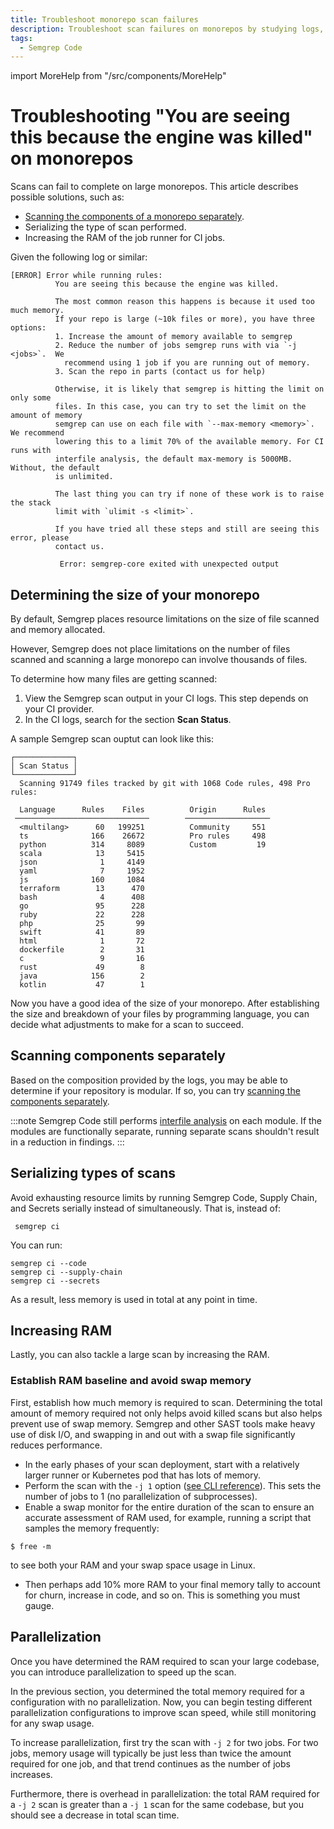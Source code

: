 ```yaml
---
title: Troubleshoot monorepo scan failures
description: Troubleshoot scan failures on monorepos by studying logs, compartmentalizing scans, increasing RAM, and running jobs in parallel.
tags:
  - Semgrep Code
---
```


import MoreHelp from "/src/components/MoreHelp"

# Troubleshooting "You are seeing this because the engine was killed" on monorepos

Scans can fail to complete on large monorepos. This article describes possible solutions, such as:

- [Scanning the components of a monorepo separately](https://semgrep.dev/docs/kb/semgrep-ci/scan-monorepo-in-parts/).
- Serializing the type of scan performed.
- Increasing the RAM of the job runner for CI jobs.

Given the following log or similar:

```
[ERROR] Error while running rules:
          You are seeing this because the engine was killed.

          The most common reason this happens is because it used too much memory.
          If your repo is large (~10k files or more), you have three options:
          1. Increase the amount of memory available to semgrep
          2. Reduce the number of jobs semgrep runs with via `-j <jobs>`.  We
            recommend using 1 job if you are running out of memory.
          3. Scan the repo in parts (contact us for help)

          Otherwise, it is likely that semgrep is hitting the limit on only some
          files. In this case, you can try to set the limit on the amount of memory
          semgrep can use on each file with `--max-memory <memory>`. We recommend
          lowering this to a limit 70% of the available memory. For CI runs with
          interfile analysis, the default max-memory is 5000MB. Without, the default
          is unlimited.

          The last thing you can try if none of these work is to raise the stack
          limit with `ulimit -s <limit>`.

          If you have tried all these steps and still are seeing this error, please
          contact us.

           Error: semgrep-core exited with unexpected output
```

## Determining the size of your monorepo

By default, Semgrep places resource limitations on the size of file scanned and memory allocated.

However, Semgrep does not place limitations on the number of files scanned and scanning a large monorepo can involve thousands of files.

To determine how many files are getting scanned:

1. View the Semgrep scan output in your CI logs. This step depends on your CI provider.
2. In the CI logs, search for the section **Scan Status**.

A sample Semgrep scan ouptut can look like this:

```console
┌─────────────┐
│ Scan Status │
└─────────────┘
  Scanning 91749 files tracked by git with 1068 Code rules, 498 Pro rules:

  Language      Rules    Files          Origin      Rules
 ──────────────────────────────        ───────────────────
  <multilang>      60   199251          Community     551
  ts              166    26672          Pro rules     498
  python          314     8089          Custom         19
  scala            13     5415
  json              1     4149
  yaml              7     1952
  js              160     1084
  terraform        13      470
  bash              4      408
  go               95      228
  ruby             22      228
  php              25       99
  swift            41       89
  html              1       72
  dockerfile        2       31
  c                 9       16
  rust             49        8
  java            156        2
  kotlin           47        1
```

Now you have a good idea of the size of your monorepo. After establishing the size and breakdown of your files by programming language, you can decide what adjustments to make for a scan to succeed.

## Scanning components separately

Based on the composition provided by the logs, you may be able to determine if your repository is modular. If so, you can try [scanning the components separately](https://semgrep.dev/docs/kb/semgrep-ci/scan-monorepo-in-parts/).

:::note
Semgrep Code still performs [<i class="fa-regular fa-file-lines"></i> interfile analysis](/docs/semgrep-code/semgrep-pro-engine-intro/#types-of-semgrep-pro-engine-analysis) on each module. If the modules are functionally separate, running separate scans shouldn't result in a reduction in findings.
:::

## Serializing types of scans

Avoid exhausting resource limits by running Semgrep Code, Supply Chain, and Secrets serially instead of simultaneously. That is, instead of:

```console
 semgrep ci
```

You can run:

 ```
semgrep ci --code
semgrep ci --supply-chain
semgrep ci --secrets
 ```

As a result, less memory is used in total at any point in time.

## Increasing RAM

Lastly, you can also tackle a large scan by increasing the RAM.

### Establish RAM baseline and avoid swap memory

First, establish how much memory is required to scan. Determining the total amount of memory required not only helps avoid killed scans but also helps prevent use of swap memory. Semgrep and other SAST tools make heavy use of disk I/O, and swapping in and out with a swap file significantly reduces performance.

- In the early phases of your scan deployment, start with a relatively larger runner or Kubernetes pod that has lots of memory.
- Perform the scan with the `-j 1` option ([see CLI reference](/docs/cli-reference)). This sets the number of jobs to 1 (no parallelization of subprocesses).
- Enable a swap monitor for the entire duration of the scan to ensure an accurate assessment of RAM used, for example, running a script that samples the memory frequently:
```
$ free -m
```
to see both your RAM and your swap space usage in Linux.
- Then perhaps add 10% more RAM to your final memory tally to account for churn, increase in code, and so on.  This is something you must gauge.

## Parallelization

Once you have determined the RAM required to scan your large codebase, you can introduce parallelization to speed up the scan.

In the previous section, you determined the total memory required for a configuration with no parallelization. Now, you can begin testing different parallelization configurations to improve scan speed, while still monitoring for any swap usage.

To increase parallelization, first try the scan with `-j 2` for two jobs. For two jobs, memory usage will typically be just less than twice the amount required for one job, and that trend continues as the number of jobs increases.

Furthermore, there is overhead in parallelization: the total RAM required for a `-j 2` scan is greater than a `-j 1` scan for the same codebase, but you should see a decrease in total scan time.

<MoreHelp/>
